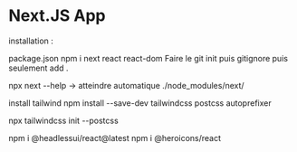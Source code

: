 # Next.JS App

installation : 

package.json
npm i next react react-dom
Faire le git init puis gitignore puis seulement add .

npx next --help -> atteindre automatique ./node_modules/next/

install tailwind 
npm install --save-dev tailwindcss postcss autoprefixer

npx tailwindcss init --postcss

npm i @headlessui/react@latest
npm i @heroicons/react
